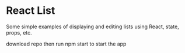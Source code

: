 # React List
Some simple examples of displaying and editing lists using React, state, props, etc.

download repo then run npm start to start the app